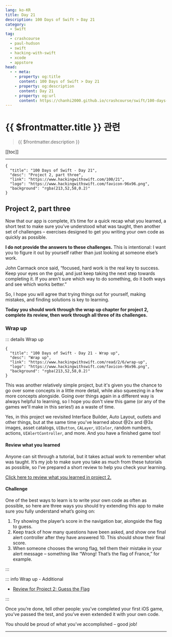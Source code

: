 ```yaml
---
lang: ko-KR
title: Day 21
description: 100 Days of Swift > Day 21
category:
  - Swift
tag: 
  - crashcourse
  - paul-hudson
  - swift
  - hacking-with-swift
  - xcode
  - appstore
head:
  - - meta:
    - property: og:title
      content: 100 Days of Swift > Day 21
    - property: og:description
      content: Day 21
    - property: og:url
      content: https://chanhi2000.github.io/crashcourse/swift/100-days-of-swift/21.html
---
```


# {{ $frontmatter.title }} 관련

> {{ $frontmatter.description }}

[[toc]]

---

```component VPCard
{
  "title": "100 Days of Swift - Day 21",
  "desc": "Project 2, part three",
  "link": "https://www.hackingwithswift.com/100/21",
  "logo": "https://www.hackingwithswift.com/favicon-96x96.png",
  "background": "rgba(213,52,58,0.2)"
}
```

## Project 2, part three

Now that our app is complete, it’s time for a quick recap what you learned, a short test to make sure you’ve understood what was taught, then another set of challenges – exercises designed to get you writing your own code as quickly as possible.

__I do not provide the answers to these challenges.__ This is intentional: I want you to figure it out by yourself rather than just looking at someone else’s work.

John Carmack once said, “focused, hard work is the real key to success. Keep your eyes on the goal, and just keep taking the next step towards completing it. If you aren't sure which way to do something, do it both ways and see which works better.”

So, I hope you will agree that trying things out for yourself, making mistakes, and finding solutions is key to learning.

__Today you should work through the wrap up chapter for project 2, complete its review, then work through all three of its challenges.__

### Wrap up

::: details Wrap up

```component VPCard
{
  "title": "100 Days of Swift - Day 21 - Wrap up",
  "desc": "Wrap up",
  "link": "https://www.hackingwithswift.com/read/2/6/wrap-up",
  "logo": "https://www.hackingwithswift.com/favicon-96x96.png",
  "background": "rgba(213,52,58,0.2)"
}
```

<VidStack src="youtube/w0ktVEpGet4" />

This was another relatively simple project, but it's given you the chance to go over some concepts in a little more detail, while also squeezing in a few more concepts alongside. Going over things again in a different way is always helpful to learning, so I hope you don't view this game (or any of the games we'll make in this series!) as a waste of time.

Yes, in this project we revisited Interface Builder, Auto Layout, outlets and other things, but at the same time you've learned about @2x and @3x images, asset catalogs, `UIButton`, `CALayer`, `UIColor`, random numbers, actions, `UIAlertController`, and more. And you have a finished game too!

#### Review what you learned

Anyone can sit through a tutorial, but it takes actual work to remember what was taught. It’s my job to make sure you take as much from these tutorials as possible, so I’ve prepared a short review to help you check your learning.

[Click here to review what you learned in project 2.][project-2-guesss-the-flag]

#### Challenge

One of the best ways to learn is to write your own code as often as possible, so here are three ways you should try extending this app to make sure you fully understand what’s going on:

1. Try showing the player’s score in the navigation bar, alongside the flag to guess.
2. Keep track of how many questions have been asked, and show one final alert controller after they have answered 10. This should show their final score.
3. When someone chooses the wrong flag, tell them their mistake in your alert message – something like “Wrong! That’s the flag of France,” for example.

:::

::: info Wrap up - Additional

- [Review for Project 2: Guess the Flag][project-2-guesss-the-flag]

:::

Once you’re done, tell other people: you’ve completed your first iOS game, you’ve passed the test, and you’ve even extended it with your own code.

You should be proud of what you’ve accomplished – good job!

---

<TagLinks />

[project-2-guesss-the-flag]: https://www.hackingwithswift.com/review/hws/project-2-guess-the-flag